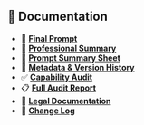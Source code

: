 ## 📄 Documentation

- 🧠 **[Final Prompt](docs/01-minerva-pro-prompt.docx)**
- 📄 **[Professional Summary](docs/02-professional-summary-minerva.docx)**
- 🧾 **[Prompt Summary Sheet](docs/03-summary-sheet-minerva.docx)**
- 🧩 **[Metadata & Version History](docs/04-metadata-minerva.docx)**
- ✅ **[Capability Audit](docs/05-capability-minerva.docx)**
- 📋 **[Full Audit Report](docs/06-audit-minerva.docx)**
- 📜 **[Legal Documentation](docs/07-legal-minerva.docx)**
- 🔄 **[Change Log](docs/08-changelog-minerva.docx)**
